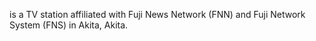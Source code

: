 is a TV station affiliated with Fuji News Network (FNN) and Fuji Network System (FNS) in Akita, Akita.
